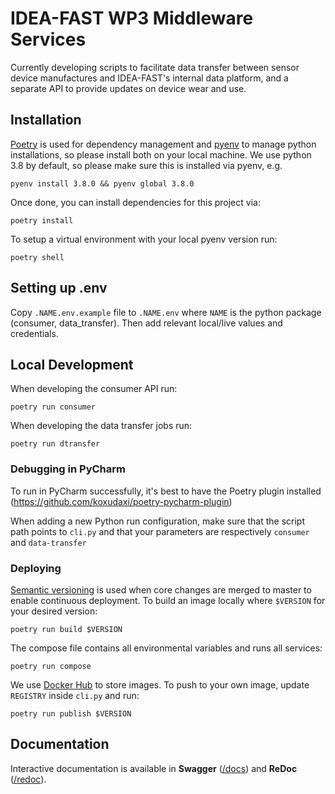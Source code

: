 # IDEA-FAST WP3 Middleware Services

Currently developing scripts to facilitate data transfer between sensor device manufactures and IDEA-FAST's internal data platform, and a separate API to provide updates on device wear and use.

## Installation

[Poetry](https://python-poetry.org/) is used for dependency management and
[pyenv](https://github.com/pyenv/pyenv) to manage python installations, so
please install both on your local machine. We use python 3.8 by default, so
please make sure this is installed via pyenv, e.g.

    pyenv install 3.8.0 && pyenv global 3.8.0

Once done, you can install dependencies for this project via:

    poetry install

To setup a virtual environment with your local pyenv version run:

    poetry shell

## Setting up .env

Copy `.NAME.env.example` file to `.NAME.env` where `NAME` is the python package (consumer, data_transfer).
Then add relevant local/live values and credentials.

## Local Development

When developing the consumer API run:

    poetry run consumer

When developing the data transfer jobs run:

    poetry run dtransfer

    
### Debugging in PyCharm

To run in PyCharm successfully, it's best to have the Poetry plugin installed (https://github.com/koxudaxi/poetry-pycharm-plugin)

When adding a new Python run configuration, make sure that the script path points to `cli.py` and that your parameters are respectively `consumer` and `data-transfer`

### Deploying

[Semantic versioning](https://semver.org/) is used when core changes are merged
to master to enable continuous deployment. To build an image locally where `$VERSION`
for your desired version:

    poetry run build $VERSION

The compose file contains all environmental variables and runs all services:

    poetry run compose

We use [Docker Hub](https://hub.docker.com/u/ideafast) to store images. To push
to your own image, update `REGISTRY` inside `cli.py` and run:

    poetry run publish $VERSION

## Documentation

Interactive documentation is available in **Swagger** ([/docs](http://127.0.0.1:8000/docs)) and **ReDoc** ([/redoc](http://127.0.0.1:8000/redoc)).
